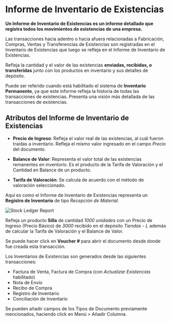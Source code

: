 <!-- add-breadcrumbs -->

# Informe de Inventario de Existencias

**Un Informe de Inventario de Existencias es un informe detallado que registra todos los movimientos de existencias de una empresa.**

Las transacciones hacia adentro o hacia afuera relacionadas a Fabricación, Compras, Ventas y Transferencias de Existencias son registradas en el Inventario de Existencias que luego se refleja en el Informe de Inventario de Existencias. 

Refleja la cantidad y el valor de las existencias **enviadas, recibidas, o transferidas** junto con los productos en inventario y sus detalles de depósito.

Puede ser referido cuando está habilitado el sistema de **Inventario Permanente**, ya que este informe refleja la historia de todas las transacciones de existencias. Presenta una visión más detallada de las transacciones de existencias.

## Atributos del Informe de Inventario de Existencias

* **Precio de Ingreso**: Refleja el valor real de las existencias, al cuál fueron traídas a inventario. 
Refleja el mismo valor ingresado en el campo *Precio* del documento.

* **Balance de Valor**: Representa el valor total de las existencias remanentes en inventorio. Es el producto de la Tarifa de Valoración y el Cantidad en Balance de un producto. 

* **Tarifa de Valoración**: Se calcula de acuerdo con el método de valoración seleccionado.

Aquí es como el Informe de Inventario de Existencias representa un **Registro de Inventario** de tipo *Recepción de Material*.

![Stock Ledger Report](/docs/assets/img/stock/stock-ledger.png)

Refleja un producto **Silla** de cantidad *1000 unidades* con un Precio de Ingreso (Precio Básico) de *3000* recibido en el depósito *Tiendas - L* además de calcular la Tarifa de Valoración y el Balance de Valor. 

Se puede hacer click en **Voucher #** para abrir el documento desde donde fue creada esta transacción. 

Los Inventarios de Existencias son generados desde las siguientes transacciones:

-   Factura de Venta, Factura de Compra (con *Actualizar Existencias* habilitado)
-   Nota de Envío
-   Recibo de Compra
-   Registro de Inventario
-   Conciliación de Inventario

Se pueden añadir campos de los Tipos de Documento previamente mencionados, haciendo click en Menú > Añadir Columna.
